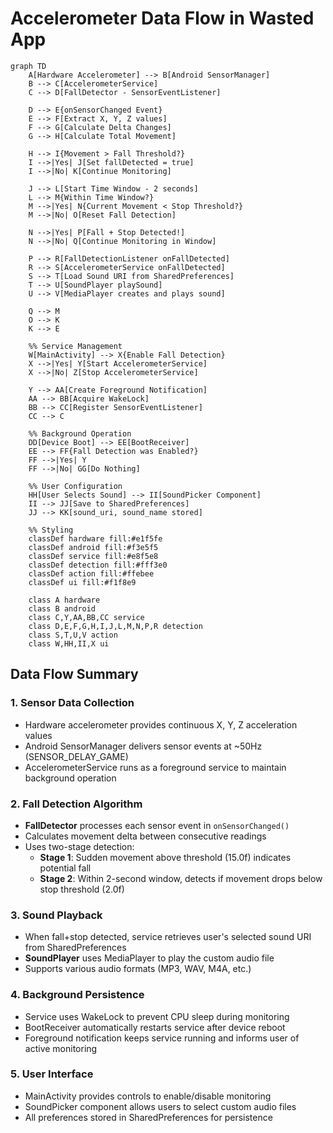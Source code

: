 # Accelerometer Data Flow in Wasted App

```mermaid
graph TD
    A[Hardware Accelerometer] --> B[Android SensorManager]
    B --> C[AccelerometerService]
    C --> D[FallDetector - SensorEventListener]
    
    D --> E{onSensorChanged Event}
    E --> F[Extract X, Y, Z values]
    F --> G[Calculate Delta Changes]
    G --> H[Calculate Total Movement]
    
    H --> I{Movement > Fall Threshold?}
    I -->|Yes| J[Set fallDetected = true]
    I -->|No| K[Continue Monitoring]
    
    J --> L[Start Time Window - 2 seconds]
    L --> M{Within Time Window?}
    M -->|Yes| N{Current Movement < Stop Threshold?}
    M -->|No| O[Reset Fall Detection]
    
    N -->|Yes| P[Fall + Stop Detected!]
    N -->|No| Q[Continue Monitoring in Window]
    
    P --> R[FallDetectionListener onFallDetected]
    R --> S[AccelerometerService onFallDetected]
    S --> T[Load Sound URI from SharedPreferences]
    T --> U[SoundPlayer playSound]
    U --> V[MediaPlayer creates and plays sound]
    
    Q --> M
    O --> K
    K --> E
    
    %% Service Management
    W[MainActivity] --> X{Enable Fall Detection}
    X -->|Yes| Y[Start AccelerometerService]
    X -->|No| Z[Stop AccelerometerService]
    
    Y --> AA[Create Foreground Notification]
    AA --> BB[Acquire WakeLock]
    BB --> CC[Register SensorEventListener]
    CC --> C
    
    %% Background Operation
    DD[Device Boot] --> EE[BootReceiver]
    EE --> FF{Fall Detection was Enabled?}
    FF -->|Yes| Y
    FF -->|No| GG[Do Nothing]
    
    %% User Configuration
    HH[User Selects Sound] --> II[SoundPicker Component]
    II --> JJ[Save to SharedPreferences]
    JJ --> KK[sound_uri, sound_name stored]
    
    %% Styling
    classDef hardware fill:#e1f5fe
    classDef android fill:#f3e5f5
    classDef service fill:#e8f5e8
    classDef detection fill:#fff3e0
    classDef action fill:#ffebee
    classDef ui fill:#f1f8e9
    
    class A hardware
    class B android
    class C,Y,AA,BB,CC service
    class D,E,F,G,H,I,J,L,M,N,P,R detection
    class S,T,U,V action
    class W,HH,II,X ui
```

## Data Flow Summary

### 1. **Sensor Data Collection**
- Hardware accelerometer provides continuous X, Y, Z acceleration values
- Android SensorManager delivers sensor events at ~50Hz (SENSOR_DELAY_GAME)
- AccelerometerService runs as a foreground service to maintain background operation

### 2. **Fall Detection Algorithm**
- **FallDetector** processes each sensor event in `onSensorChanged()`
- Calculates movement delta between consecutive readings
- Uses two-stage detection:
  - **Stage 1**: Sudden movement above threshold (15.0f) indicates potential fall
  - **Stage 2**: Within 2-second window, detects if movement drops below stop threshold (2.0f)

### 3. **Sound Playback**
- When fall+stop detected, service retrieves user's selected sound URI from SharedPreferences
- **SoundPlayer** uses MediaPlayer to play the custom audio file
- Supports various audio formats (MP3, WAV, M4A, etc.)

### 4. **Background Persistence**
- Service uses WakeLock to prevent CPU sleep during monitoring
- BootReceiver automatically restarts service after device reboot
- Foreground notification keeps service running and informs user of active monitoring

### 5. **User Interface**
- MainActivity provides controls to enable/disable monitoring
- SoundPicker component allows users to select custom audio files
- All preferences stored in SharedPreferences for persistence
